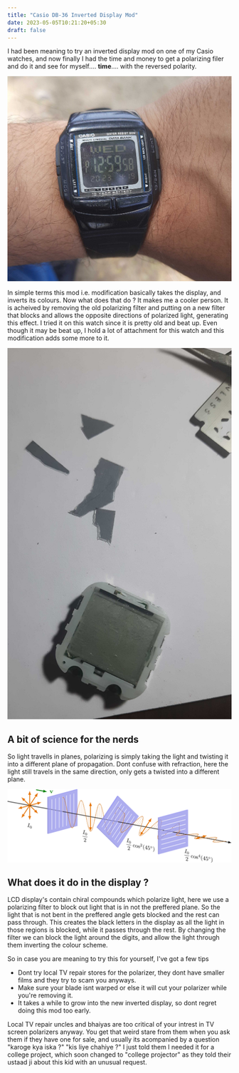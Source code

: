 ```yaml
---
title: "Casio DB-36 Inverted Display Mod"
date: 2023-05-05T10:21:20+05:30
draft: false
---
```

I had been meaning to try an inverted display mod on one of my Casio watches, and now finally I had the time and money to get a polarizing filer and do it and see for myself.…
**time**.... with the reversed polarity.


![Image not found: ./casio2.jpg](./casio2.jpg "Image not found: ./casio2.jpg")

In simple terms this mod i.e. modification basically takes the display, and inverts its colours. Now what does that do ? It makes me a cooler person.  It is acheived by removing the old polarizing filter and putting on a new filter that blocks and allows the opposite directions of polarized light, generating this effect. I tried it on this watch since it is pretty old and beat up. Even though it may be beat up, I hold a lot of attachment for this watch and this modification adds some more to it. 

 ![Image not found: ./casio1.jpg](./casio1.jpg "Image not found: ./casio1.jpg")
 
## A bit of science for the nerds
So light travells in planes, polarizing is simply taking the light and twisting it into a different plane of propagation. Dont confuse with refraction, here the light still travels in the same direction, only gets a twisted into a different plane. 

![](polarization.png)
## What does it do in the display ?
LCD display's contain chiral compounds which polarize light, here we use a polarizing filter to block out light that is in not the preffered plane. 
So the light that is not bent in the preffered angle gets blocked and the rest can pass through. This creates the black letters in the display as all the light in those regions is blocked, while it passes through the rest.
By changing the filter we can block the light around the digits, and allow the light through them inverting the colour scheme. 

So in case you are meaning to try this for yourself, I've got a few tips
* Dont try local TV repair stores for the polarizer, they dont have smaller films and they try to scam you anyways. 
* Make sure your blade isnt warped or else it will cut your polarizer while you're removing it. 
* It takes a while to grow into the new inverted display, so dont regret doing this mod too early. 

Local TV repair uncles and bhaiyas are too critical of your intrest in TV screen polarizers anyway. You get that weird stare from them when you ask them if they have one for sale, and usually its acompanied by a question "karoge kya iska ?" "kis liye chahiye ?" I just told them I needed it for a college project, which soon changed to "college projector" as they told their ustaad ji about this kid with an unusual request. 

